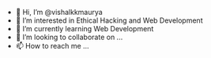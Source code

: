 - 👋 Hi, I’m @vishalkkmaurya
- 👀 I’m interested in Ethical Hacking and Web Development 
- 🌱 I’m currently learning Web Development 
- 💞️ I’m looking to collaborate on ...
- 📫 How to reach me ...

<!---
vishalkkmaurya/vishalkkmaurya is a ✨ special ✨ repository because its `README.md` (this file) appears on your GitHub profile.
You can click the Preview link to take a look at your changes.
--->
